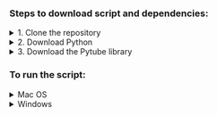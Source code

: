 ### **Steps to download script and dependencies:**

<details>
<summary>1. Clone the repository</summary>

Mac Terminal or Windows Command Prompt:  

```
git clone git@github.com:mohobson/VideoDownloader.git
```

or

From Github:  
Click "fork" at the top right
</details>

<details>
<summary>2. Download Python</summary>

https://www.python.org/downloads/
</details>

<details>
<summary>3. Download the Pytube library</summary>

Mac Terminal:  
```
python get-pip.py
pip install Pytube
```

or

Windows Command Prompt:  
```
py get-pip.py
py -m pip install Pytube
```

or

From web:  
https://pypi.org/project/pytube/
</details>

### **To run the script:**

<details>
<summary>Mac OS</summary>  
1. Open Terminal  
2. Navigate to the directory containing the script  
Example:
```
cd Documents/VideoDownloader
```
3. Run the script
```
python main.py
```
</details>

<details>
<summary>Windows</summary>  
1. Open Windows Command Prompt  
2. Navigate to the folder containing the script  
Example:
```
cd Documents\VideoDownloader
```
3. Run the script
```
python main.py
```
</details>